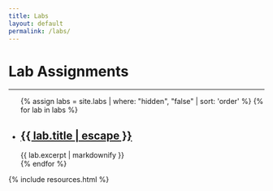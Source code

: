 ```yaml
---
title: Labs
layout: default
permalink: /labs/
---
```

# Lab Assignments
----
<div class="labs">
	<ul class="post-list">
		{% assign labs = site.labs | where: "hidden", "false" | sort: 'order' %}
		{% for lab in labs %}
			<li>
				<h2><a class="post-link" href="{{ lab.url | relative_url }}">{{ lab.title | escape }}</a></h2>
				<span class="post-meta">{{ lab.excerpt | markdownify }}</span>
			</li>
		{% endfor %}
	</ul>
</div>

{% include resources.html %}
